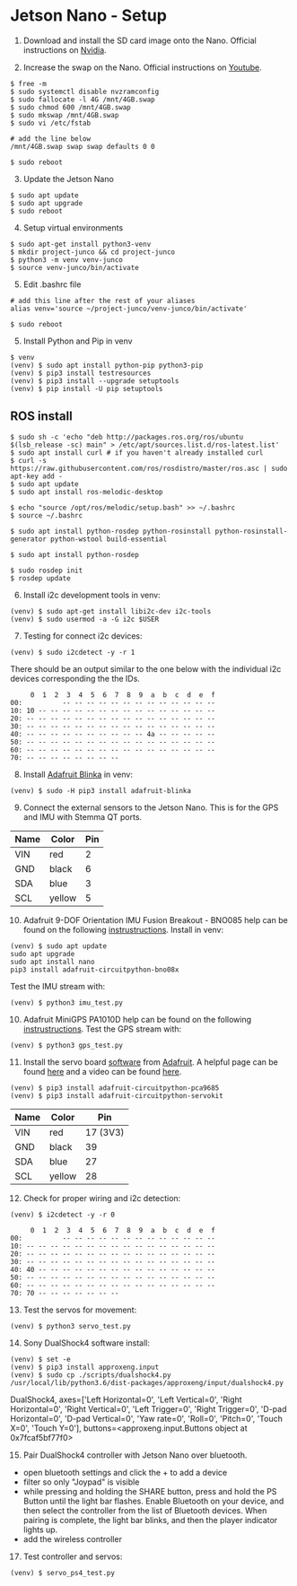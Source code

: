 # Jetson Nano - Setup
1. Download and install the SD card image onto the Nano. Official instructions on [Nvidia](https://developer.nvidia.com/embedded/learn/get-started-jetson-nano-devkit#write).

2. Increase the swap on the Nano. Official instructions on [Youtube](https://youtu.be/uvU8AXY1170).
```
$ free -m
$ sudo systemctl disable nvzramconfig
$ sudo fallocate -l 4G /mnt/4GB.swap
$ sudo chmod 600 /mnt/4GB.swap
$ sudo mkswap /mnt/4GB.swap
$ sudo vi /etc/fstab
```
```
# add the line below
/mnt/4GB.swap swap swap defaults 0 0
```
```
$ sudo reboot
```

3. Update the Jetson Nano
```
$ sudo apt update
$ sudo apt upgrade
$ sudo reboot
```

4. Setup virtual environments
```
$ sudo apt-get install python3-venv
$ mkdir project-junco && cd project-junco
$ python3 -m venv venv-junco
$ source venv-junco/bin/activate
```

5. Edit .bashrc file
```
# add this line after the rest of your aliases
alias venv='source ~/project-junco/venv-junco/bin/activate'
```
```
$ sudo reboot
```

5. Install Python and Pip in venv
```
$ venv
(venv) $ sudo apt install python-pip python3-pip
(venv) $ pip3 install testresources
(venv) $ pip3 install --upgrade setuptools
(venv) $ pip install -U pip setuptools 

```

## ROS install

```
$ sudo sh -c 'echo "deb http://packages.ros.org/ros/ubuntu $(lsb_release -sc) main" > /etc/apt/sources.list.d/ros-latest.list'
$ sudo apt install curl # if you haven't already installed curl
$ curl -s https://raw.githubusercontent.com/ros/rosdistro/master/ros.asc | sudo apt-key add -
$ sudo apt update
$ sudo apt install ros-melodic-desktop

$ echo "source /opt/ros/melodic/setup.bash" >> ~/.bashrc
$ source ~/.bashrc

$ sudo apt install python-rosdep python-rosinstall python-rosinstall-generator python-wstool build-essential

$ sudo apt install python-rosdep

$ sudo rosdep init
$ rosdep update
```


6. Install i2c development tools in venv:
```
(venv) $ sudo apt-get install libi2c-dev i2c-tools
(venv) $ sudo usermod -a -G i2c $USER
```

7. Testing for connect i2c devices:
```
(venv) $ sudo i2cdetect -y -r 1
```
There should be an output similar to the one below with the individual i2c devices corresponding the the IDs.
```
     0  1  2  3  4  5  6  7  8  9  a  b  c  d  e  f
00:          -- -- -- -- -- -- -- -- -- -- -- -- -- 
10: 10 -- -- -- -- -- -- -- -- -- -- -- -- -- -- -- 
20: -- -- -- -- -- -- -- -- -- -- -- -- -- -- -- -- 
30: -- -- -- -- -- -- -- -- -- -- -- -- -- -- -- -- 
40: -- -- -- -- -- -- -- -- -- -- 4a -- -- -- -- -- 
50: -- -- -- -- -- -- -- -- -- -- -- -- -- -- -- -- 
60: -- -- -- -- -- -- -- -- -- -- -- -- -- -- -- -- 
70: -- -- -- -- -- -- -- --                         
```

8. Install [Adafruit Blinka](https://pypi.org/project/Adafruit-Blinka/) in venv:
```
(venv) $ sudo -H pip3 install adafruit-blinka
```

9. Connect the external sensors to the Jetson Nano. This is for the GPS and IMU with Stemma QT ports.
 
| Name | Color | Pin |
| --- | --- | --- |
| VIN | red | 2 |
| GND | black | 6 |
| SDA | blue | 3 |
| SCL | yellow | 5 |


10. Adafruit 9-DOF Orientation IMU Fusion Breakout - BNO085 help can be found on the following [instrustructions](https://github.com/adafruit/Adafruit_CircuitPython_BNO08x). Install in venv:
```
(venv) $ sudo apt update
sudo apt upgrade
sudo apt install nano
pip3 install adafruit-circuitpython-bno08x
```
Test the IMU stream with:
```
(venv) $ python3 imu_test.py
```

10. Adafruit MiniGPS PA1010D help can be found on the following [instrustructions](https://learn.adafruit.com/adafruit-mini-gps-pa1010d-module/circuitpython-python-i2c-usage).
Test the GPS stream with:
```
(venv) $ python3 gps_test.py
```

11. Install the servo board [software](https://docs.circuitpython.org/projects/servokit/en/latest/) from [Adafruit](https://learn.adafruit.com/16-channel-pwm-servo-driver?view=all&gclid=Cj0KCQjwlPWgBhDHARIsAH2xdNchkmeukeVPBQ1IYITSDNilWz4_tKLZpCee6GZLfH17hK6oDafZ5_0aAszsEALw_wcB#python-circuitpython). A helpful page can be found [here](https://jetsonhacks.com/2019/07/22/jetson-nano-using-i2c/) and a video can be found [here](https://www.youtube.com/watch?v=RnGUTny1hG8).
```
(venv) $ pip3 install adafruit-circuitpython-pca9685
(venv) $ pip3 install adafruit-circuitpython-servokit
```
| Name | Color | Pin |
| --- | --- | --- |
| VIN | red | 17 (3V3) |
| GND | black | 39 |
| SDA | blue | 27 |
| SCL | yellow | 28 |

12. Check for proper wiring and i2c detection:
```
(venv) $ i2cdetect -y -r 0

     0  1  2  3  4  5  6  7  8  9  a  b  c  d  e  f
00:          -- -- -- -- -- -- -- -- -- -- -- -- -- 
10: -- -- -- -- -- -- -- -- -- -- -- -- -- -- -- -- 
20: -- -- -- -- -- -- -- -- -- -- -- -- -- -- -- -- 
30: -- -- -- -- -- -- -- -- -- -- -- -- -- -- -- -- 
40: 40 -- -- -- -- -- -- -- -- -- -- -- -- -- -- -- 
50: -- -- -- -- -- -- -- -- -- -- -- -- -- -- -- -- 
60: -- -- -- -- -- -- -- -- -- -- -- -- -- -- -- -- 
70: 70 -- -- -- -- -- -- --                         
```

13. Test the servos for movement:

```
(venv) $ python3 servo_test.py
```


14. Sony DualShock4 software install:
```
(venv) $ set -e
(venv) $ pip3 install approxeng.input
(venv) $ sudo cp ./scripts/dualshock4.py /usr/local/lib/python3.6/dist-packages/approxeng/input/dualshock4.py
```
DualShock4, axes=['Left Horizontal=0', 'Left Vertical=0', 'Right Horizontal=0', 'Right Vertical=0', 'Left Trigger=0', 'Right Trigger=0', 'D-pad Horizontal=0', 'D-pad Vertical=0', 'Yaw rate=0', 'Roll=0', 'Pitch=0', 'Touch X=0', 'Touch Y=0'], buttons=<approxeng.input.Buttons object at 0x7fcaf5bf77f0>


15. Pair DualShock4 controller with Jetson Nano over bluetooth.
- open bluetooth settings and click the + to add a device
- filter so only "Joypad" is visible
- while pressing and holding the SHARE button, press and hold the PS Button until the light bar flashes. Enable Bluetooth on your device, and then select the controller from the list of Bluetooth devices. When pairing is complete, the light bar blinks, and then the player indicator lights up.
- add the wireless controller

17. Test controller and servos:
```
(venv) $ servo_ps4_test.py
```
